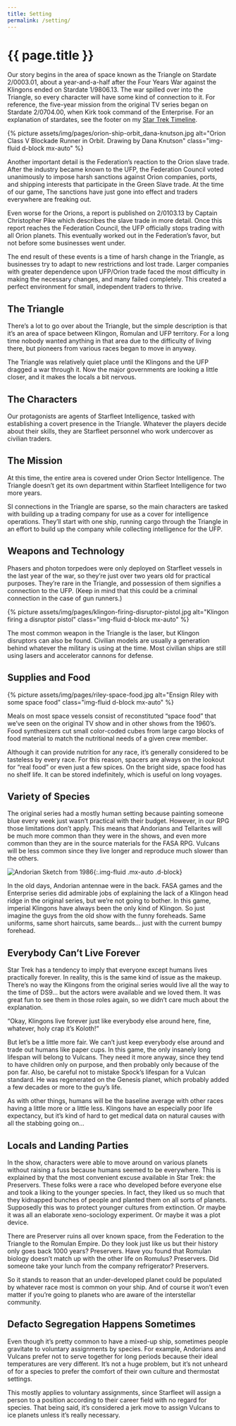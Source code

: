```yaml
---
title: Setting
permalink: /setting/
---
```


# {{ page.title }}

<p class="lead">Our story begins in the area of space known as the Triangle on Stardate 2/0003.01, about a year-and-a-half after the Four Years War against the Klingons ended on Stardate 1/9806.13. The war spilled over into the Triangle, so every character will have some kind of connection to it. For reference, the five-year mission from the original TV series began on Stardate 2/0704.00, when Kirk took command of the Enterprise. For an explanation of stardates, see the footer on my <a title="Star Trek Timeline" href="http://briancribb.github.io/strpg-timeline/tl-react/">Star Trek Timeline</a>.</p>

{% picture assets/img/pages/orion-ship-orbit_dana-knutson.jpg alt="Orion Class V Blockade Runner in Orbit. Drawing by Dana Knutson" class="img-fluid d-block mx-auto" %}

Another important detail is the Federation’s reaction to the Orion slave trade. After the industry became known to the UFP, the Federation Council voted unanimously to impose harsh sanctions against Orion companies, ports, and shipping interests that participate in the Green Slave trade. At the time of our game, The sanctions have just gone into effect and traders everywhere are freaking out.

Even worse for the Orions, a report is published on 2/0103.13 by Captain Christopher Pike which describes the slave trade in more detail. Once this report reaches the Federation Council, the UFP officially stops trading with all Orion planets. This eventually worked out in the Federation’s favor, but not before some businesses went under.

The end result of these events is a time of harsh change in the Triangle, as businesses try to adapt to new restrictions and lost trade. Larger companies with greater dependence upon UFP/Orion trade faced the most difficulty in making the necessary changes, and many failed completely. This created a perfect environment for small, independent traders to thrive.

## The Triangle

There’s a lot to go over about the Triangle, but the simple description is that it’s an area of space between Klingon, Romulan and UFP territory. For a long time nobody wanted anything in that area due to the difficulty of living there, but pioneers from various races began to move in anyway.

The Triangle was relatively quiet place until the Klingons and the UFP dragged a war through it. Now the major governments are looking a little closer, and it makes the locals a bit nervous.

## The Characters

Our protagonists are agents of Starfleet Intelligence, tasked with establishing a covert presence in the Triangle. Whatever the players decide about their skills, they are Starfleet personnel who work undercover as civilian traders.

## The Mission

At this time, the entire area is covered under Orion Sector Intelligence. The Triangle doesn’t get its own department within Starfleet Intelligence for two more years.

SI connections in the Triangle are sparse, so the main characters are tasked with building up a trading company for use as a cover for intelligence operations. They’ll start with one ship, running cargo through the Triangle in an effort to build up the company while collecting intelligence for the UFP.

## Weapons and Technology

Phasers and photon torpedoes were only deployed on Starfleet vessels in the last year of the war, so they’re just over two years old for practical purposes. They’re rare in the Triangle, and possession of them signifies a connection to the UFP. (Keep in mind that this could be a criminal connection in the case of gun runners.)

{% picture assets/img/pages/klingon-firing-disruptor-pistol.jpg alt="Klingon firing a disruptor pistol" class="img-fluid d-block mx-auto" %}

The most common weapon in the Triangle is the laser, but Klingon disruptors can also be found. Civilian models are usually a generation behind whatever the military is using at the time. Most civilian ships are still using lasers and accelerator cannons for defense.

## Supplies and Food

{% picture assets/img/pages/riley-space-food.jpg alt="Ensign Riley with some space food" class="img-fluid d-block mx-auto" %}

Meals on most space vessels consist of reconstituted “space food” that we’ve seen on the original TV show and in other shows from the 1960’s. Food synthesizers cut small color-coded cubes from large cargo blocks of food material to match the nutritional needs of a given crew member.

Although it can provide nutrition for any race, it’s generally considered to be tasteless by every race. For this reason, spacers are always on the lookout for “real food” or even just a few spices. On the bright side, space food has no shelf life. It can be stored indefinitely, which is useful on long voyages.

## Variety of Species

The original series had a mostly human setting because painting someone blue every week just wasn’t practical with their budget. However, in our RPG those limitations don’t apply. This means that Andorians and Tellarites will be much more common than they were in the shows, and even more common than they are in the source materials for the FASA RPG. Vulcans will be less common since they live longer and reproduce much slower than the others.

![Andorian Sketch from 1986]({{site.baseurl}}assets/img/pages/andorian-sketch.jpg){:.img-fluid .mx-auto .d-block}

In the old days, Andorian antennae were in the back.
FASA games and the Enterprise series did admirable jobs of explaining the lack of a Klingon head ridge in the original series, but we’re not going to bother. In this game, imperial Klingons have always been the only kind of Klingon. So just imagine the guys from the old show with the funny foreheads. Same uniforms, same short haircuts, same beards… just with the current bumpy forehead.

## Everybody Can’t Live Forever

Star Trek has a tendency to imply that everyone except humans lives practically forever. In reality, this is the same kind of issue as the makeup. There’s no way the Klingons from the original series would live all the way to the time of DS9… but the actors were available and we loved them. It was great fun to see them in those roles again, so we didn’t care much about the explanation.

“Okay, Klingons live forever just like everybody else around here, fine, whatever, holy crap it’s Koloth!“

But let’s be a little more fair. We can’t just keep everybody else around and trade out humans like paper cups. In this game, the only insanely long lifespan will belong to Vulcans. They need it more anyway, since they tend to have children only on purpose, and then probably only because of the pon far. Also, be careful not to mistake Spock’s lifespan for a Vulcan standard. He was regenerated on the Genesis planet, which probably added a few decades or more to the guy’s life.

As with other things, humans will be the baseline average with other races having a little more or a little less. Klingons have an especially poor life expectancy, but it’s kind of hard to get medical data on natural causes with all the stabbing going on…

## Locals and Landing Parties

In the show, characters were able to move around on various planets without raising a fuss because humans seemed to be everywhere. This is explained by that the most convenient excuse available in Star Trek: the Preservers. These folks were a race who developed before everyone else and took a liking to the younger species. In fact, they liked us so much that they kidnapped bunches of people and planted them on all sorts of planets. Supposedly this was to protect younger cultures from extinction. Or maybe it was all an elaborate xeno-sociology experiment. Or maybe it was a plot device.

There are Preserver ruins all over known space, from the Federation to the Triangle to the Romulan Empire. Do they look just like us but their history only goes back 1000 years? Preservers. Have you found that Romulan biology doesn’t match up with the other life on Romulus? Preservers. Did someone take your lunch from the company refrigerator? Preservers.

So it stands to reason that an under-developed planet could be populated by whatever race most is common on your ship. And of course it won’t even matter if you’re going to planets who are aware of the interstellar community.

## Defacto Segregation Happens Sometimes

Even though it’s pretty common to have a mixed-up ship, sometimes people gravitate to voluntary assignments by species. For example, Andorians and Vulcans prefer not to serve together for long periods because their ideal temperatures are very different. It’s not a huge problem, but it’s not unheard of for a species to prefer the comfort of their own culture and thermostat settings.

This mostly applies to voluntary assignments, since Starfleet will assign a person to a position according to their career field with no regard for species. That being said, it’s considered a jerk move to assign Vulcans to ice planets unless it’s really necessary.
